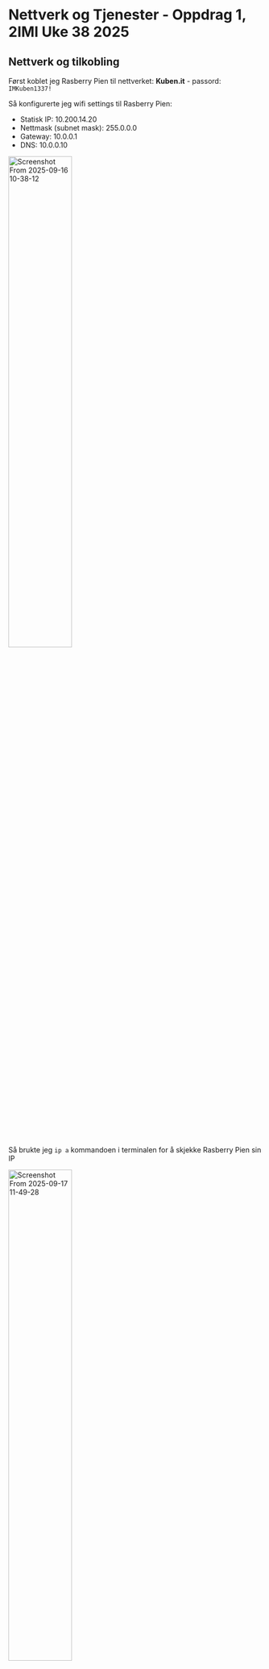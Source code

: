 # Nettverk og Tjenester - Oppdrag 1, 2IMI Uke 38 2025
## Nettverk og tilkobling
Først koblet jeg Rasberry Pien til nettverket: __Kuben.it__ - passord: `IMKuben1337!`

Så konfigurerte jeg wifi settings til Rasberry Pien: 
* Statisk IP: 10.200.14.20
* Nettmask (subnet mask): 255.0.0.0
* Gateway: 10.0.0.1
* DNS: 10.0.0.10

<img width="50%" height="50%" alt="Screenshot From 2025-09-16 10-38-12" src="https://github.com/user-attachments/assets/d2a1268c-8296-42a3-bea1-15bbcb3a8016" />

Så brukte jeg `ip a` kommandoen i terminalen for å skjekke Rasberry Pien sin IP

<img width="50%" height="50%" alt="Screenshot From 2025-09-17 11-49-28" src="https://github.com/user-attachments/assets/f8d90908-10ec-40be-b208-94650265caab" />


Etter det testet jeg å pinge Rasberry Pien, med `ping 10.200.14.20` kommandoen, fra PCen får å verifisere tilkoblingen og feilsøke om jeg skrev noe feil.

<img width="50%" height="50%" alt="image" src="https://github.com/user-attachments/assets/f92b3026-5aea-42a7-a041-de10a5bc8495" />

## Server og tjenester
Jeg startet med å updatere filene mine og installere apache2/verifisere at jeg har apache2.
Kommandoer:
```
sudo apt update
sudo apt install apache2
sudo ufw app list
```

<img width="50%" height="50%" alt="Screenshot From 2025-09-17 09-08-20" src="https://github.com/user-attachments/assets/5502a4a3-b33a-4da2-acad-170b60933d86" />


Så oppdaterte jeg brannmuren til å tilate apache serveren med `sudo ufw allow Apache` komandoen.

<img width="50%" height="50%" alt="image" src="https://github.com/user-attachments/assets/7e41328b-dce9-4fbc-96c8-5666a7d1b4e0" />


Til slutt la jeg til min egen netside som apache skal kjøre og testet apache serveren med å få tilgang til nettsiden, med å skrive IPen 10.200.14.20 og få min nettside.
Kommandoer for å starte apache serveren:
```
sudo systemctl status apache2
sudo systemctl enable apache2
```
Kommandoer for å legge til nettsiden i apache, Username endres til maskin brukernavnet og nettside endres til nettside mappen, I mitt tillfelde er Username: alexsi og min nettsidemappe: TheTerminal_WebVersion_NoButtons_02:
```
cd .. #til du er ute av user og home directorien.
sudo mv ~/nettside/* /var/www/html/
cd /var/www/html
ls #til å sjekke om overføringen funket
sudo rm -r ~/nettside
```

<img width="1036" height="68" alt="image" src="https://github.com/user-attachments/assets/f68ed281-b005-4978-83ca-ddc3d66b68a8" />


<img width="50%" height="50%" alt="image" src="https://github.com/user-attachments/assets/a58d36c3-e4eb-4b83-9c3d-c15219a559f5" />

---
### Samba
Etter å få resultatet valgte jeg å laste ned samba.
Kommandoer for samba nedlastning:
```
sudo apt update
sudo apt install samba -y
sudo systemctl status smbd
sudo mkdir -p ~/sambashare
sudo ufw allow samba
```

<img width="50%" height="50%" alt="Screenshot From 2025-09-17 09-24-11" src="https://github.com/user-attachments/assets/9ad02424-cdb3-413a-ad38-78fc8ffdde8b" />


Får at folderen skal deles må jeg opne konfigurasions filen med:
```
cd /etc/samba/smb.conf
nano smb.conf
```
og legge til denne teksten i konfigurationsfilen: 
```
[sambashare]
  comment = Samba on Ubuntu
  path = /home/alexsi/sambashare
  read only = no
  browsable = yes
```

<img width="50%" height="50%" alt="Screenshot From 2025-09-17 09-46-19" src="https://github.com/user-attachments/assets/b60e659f-9e25-4422-89f2-526ae2fd022b" />

Så må jeg lagre filen og restarte samba med `Sudo service smdb restart` eller `Sudo systemctl smbd restart` kommandoene.

Til slutt la jeg til en test fil og fikk sambashare folderen til å dele med å skrive //10.200.14.20/sambashare..

<img width="50%" height="50%" alt="image" src="https://github.com/user-attachments/assets/17a9dac7-5394-435f-b951-b9edf6056b3d" />


## Python og github
Først lagde jeg en github repository og klonet den til pcen min, med `git clone` kommandoen.
Du kan også lage en repository ved å bruke med `git init` kommandoen til å skape en repository in mappen.
så gå på github å lage en repository der.
og koble git repositorien til github repositorien med `git remote add origin github_url`, der du erstatter github_url med lenken til github repositoriet.
Kommandoene får å commite endringene er:
```
git add navn #erstatt navn med fillen eller forlderen du vill adde til commiten.
git add . #adder alt i directorien med repositorien til commiten
git commit -m "navn på endringen" #commiter endringene å med ett navn som man velger selv
git push #
git push -u origin main #sender commiten spesefikt til github repositoriet origin main branch
```

<img width="917" height="987" alt="image" src="https://github.com/user-attachments/assets/3dedbca6-6a16-4a2b-a07e-a40f9fe1ba73" />

Så lagde jeg en python fil som skal vise system detaljer, som type system, version, cpu detaljer, uptime, etc.

Dette krevde at jeg lastet ned psutil på Rasberry Pien og Pcen 

<img width="50%" height="50%" alt="image" src="https://github.com/user-attachments/assets/05357697-1ce9-4abe-a0fc-a915806621bd" />

<img width="50%" height="50%" alt="Screenshot From 2025-09-17 10-58-14" src="https://github.com/user-attachments/assets/e02691d0-947d-49b0-a039-1f224d2ccd21" />

Så klonet jeg reposetorien til Rasberry Pien og testet at python filenfunket.

<img width="50%" height="50%" alt="Screenshot From 2025-09-17 11-12-01" src="https://github.com/user-attachments/assets/bc3e300c-afff-4585-aaf5-c87a0c627407" />


Koden:
```Python
import platform
import psutil

print(f"System: {platform.system()}")
print(f"Release: {platform.release()}")
print(f"Version: {platform.version()}")
print(f"Machine: {platform.machine()}")
print(f"Processor: {platform.processor()}")
print(f"Python Version: {platform.python_version()}")

print(f"CPU count (logical): {psutil.cpu_count()}")
print(f"CPU count (physical): {psutil.cpu_count(logical=False)}")
print(f"CPU usage (per core): {psutil.cpu_percent(interval=1, percpu=True)}")
print(f"Overall CPU usage: {psutil.cpu_percent(interval=1)}")

mem = psutil.virtual_memory()
print(f"Total memory: {mem.total / (1024**3):.2f} GB")
print(f"Used memory: {mem.used / (1024**3):.2f} GB")
print(f"Available memory: {mem.available / (1024**3):.2f} GB")
print(f"Memory usage percentage: {mem.percent}%")

swap_mem = psutil.swap_memory()
print(f"Total swap memory: {swap_mem.total / (1024**3):.2f} GB")
print(f"Used swap memory: {swap_mem.used / (1024**3):.2f} GB")
print(f"Swap memory usage percentage: {swap_mem.percent}%")

disk_usage = psutil.disk_usage('/') # Replace '/' with the desired path for other drives
print(f"Total disk space: {disk_usage.total / (1024**3):.2f} GB")
print(f"Used disk space: {disk_usage.used / (1024**3):.2f} GB")
print(f"Free disk space: {disk_usage.free / (1024**3):.2f} GB")
print(f"Disk usage percentage: {disk_usage.percent}%")

print("Disk partitions:")
for partition in psutil.disk_partitions():
    print(f"  Device: {partition.device}, Mountpoint: {partition.mountpoint}, Filesystem: {partition.fstype}")

net_io = psutil.net_io_counters()
print(f"Bytes sent: {net_io.bytes_sent / (1024**2):.2f} MB")
print(f"Bytes received: {net_io.bytes_recv / (1024**2):.2f} MB")

from datetime import datetime
boot_time_timestamp = psutil.boot_time()
boot_time_datetime = datetime.fromtimestamp(boot_time_timestamp)
print(f"System boot time: {boot_time_datetime}")
```
